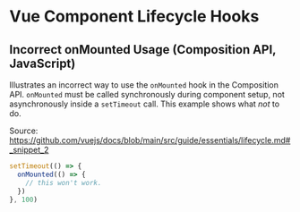 # Vue Component Lifecycle Hooks

## Incorrect onMounted Usage (Composition API, JavaScript)

Illustrates an incorrect way to use the `onMounted` hook in the Composition API.  `onMounted` must be called synchronously during component setup, not asynchronously inside a `setTimeout` call. This example shows what *not* to do.

Source: https://github.com/vuejs/docs/blob/main/src/guide/essentials/lifecycle.md#_snippet_2

```javascript
setTimeout(() => {
  onMounted(() => {
    // this won't work.
  })
}, 100)
```
